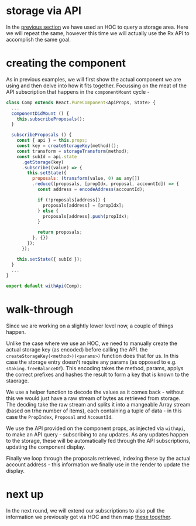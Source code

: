 # storage via API

In the [previous section](tut-002.md) we have used an HOC to query a storage area. Here we will repeat the same, however this time we will actually use the Rx API to accomplish the same goal.

# creating the component

As in previous examples, we will first show the actual component we are using and then delve into how it fits together. Focussing on the meat of the API subscription that happens in the `componentMount` cycle -

```js
class Comp extends React.PureComponent<ApiProps, State> {
  ...
  componentDidMount () {
    this.subscribeProposals();
  }

  subscribeProposals () {
    const { api } = this.props;
    const key = createStorageKey(method)();
    const transform = storageTransform(method);
    const subId = api.state
      .getStorage(key)
      .subscribe((value) => {
        this.setState({
          proposals: (transform(value, 0) as any[])
          .reduce((proposals, [propIdx, proposal, accountId]) => {
            const address = encodeAddress(accountId);

            if (!proposals[address]) {
              proposals[address] = [propIdx];
            } else {
              proposals[address].push(propIdx);
            }

            return proposals;
          }, {})
        });
      });

    this.setState({ subId });
  }
  ...
}

export default withApi(Comp);
```

# walk-through

Since we are working on a slightly lower level now, a couple of things happen.

Unlike the case where we use an HOC, we need to manually create the actual storage key (as encoded) before calling the API. the `createStorageKey(<method>)(<params>)` function does that for us. In this case the storage entry doesn't require any params (as opposed to e.g. `staking.freeBalanceOf`). This encoding takes the method, params, applys the correct prefixes and hashes the result to form a key that is known to the staorage.

We use a helper function to decode the values as it comes back - without this we would just have a raw stream of bytes as retrieved from storage. The decding take the raw stream and splits it into a mangeable Array stream (based on trhe number of items), each containing a tuple of data - in this case the `PropIndex`, `Proposal` and `AccountId`.

We use the API provided on the component props, as injected via `withApi`, to make an API query - subscribing to any updates. As any updates happen to the storage, these will be automatically fed through the API subscriptions, updating the component display.

Finally we loop through the proposals retrieved, indexing these by the actual account address - this information we finally use in the render to update the display.

# next up

In the next round, we will extend our subscriptions to also pull the information we previously got via HOC and then map [these together](tut-004.md).
